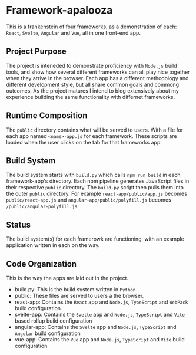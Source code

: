 # Framework-apalooza

This is a frankenstein of four frameworks, as a demonstration of each: `React`, `Svelte`, `Angular` and `Vue`, all in one front-end app.

## Project Purpose

The project is inteneded to demonstrate proficiency with `Node.js` build tools, and show how several different frameworks can all play nice together when they arrive in the browser. Each app has a different methodology and different development style, but all share common goals and commong outcomes. As the project matures I intend to blog extensively about my experience building the same functionality with differnet frameworks.

## Runtime Composition 

The `public` directory contains what will be served to users. With a file for each app named `<name>-app.js` for each framework. These scripts are loaded when the user clicks on the tab for that frameworks app.

## Build System

The build system starts with `build.py` which calls `npm run build` in each framework-app's directory. Each npm pipeline generates JavaScript files in their respective `public` directory. The `build.py` script then pulls them into the outer `public` directory. For example `react-app/public/app.js` becomes `public/react-app.js` and `angular-app/public/polyfill.js` becomes `/public/angular-polyfill.js`.

## Status

The build system(s) for each framerowk are functioning, with an example application written in each on the way.


## Code Organization

This is the way the apps are laid out in the project.

- build.py: This is the build system written in `Python`
- public: These files are served to users a the browser.
- react-app: Contains the `React` app and `Node.js`, `TypeScript` and `WebPack` build configuration
- svelte-app: Contains the `Svelte` app and `Node.js`,  `TypeScript` and `Vite` based rollup build configuration
- angular-app: Contains the `Svelte` app and `Node.js`,  `TypeScript` and `Angular` build configuration
- vue-app: Contains the `Vue` app and `Node.js`,  `TypeScript` and `Vite` build configuration
